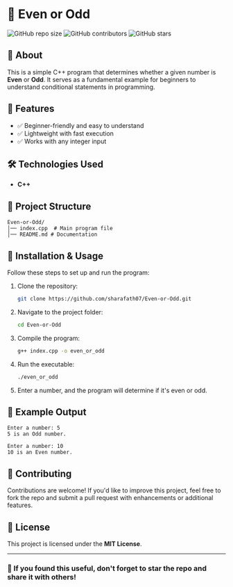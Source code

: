 # 🎲 Even or Odd

![GitHub repo size](https://img.shields.io/github/repo-size/sharafath07/Even-or-Odd)
![GitHub contributors](https://img.shields.io/github/contributors/sharafath07/Even-or-Odd)
![GitHub stars](https://img.shields.io/github/stars/sharafath07/Even-or-Odd?style=social)

## 📌 About
This is a simple C++ program that determines whether a given number is **Even** or **Odd**. It serves as a fundamental example for beginners to understand conditional statements in programming.

## 🚀 Features
- ✅ Beginner-friendly and easy to understand
- ✅ Lightweight with fast execution
- ✅ Works with any integer input

## 🛠️ Technologies Used
- **C++**

## 📂 Project Structure
```
Even-or-Odd/
│── index.cpp  # Main program file
│── README.md # Documentation
```

## 🔧 Installation & Usage
Follow these steps to set up and run the program:

1. Clone the repository:
   ```sh
   git clone https://github.com/sharafath07/Even-or-Odd.git
   ```
2. Navigate to the project folder:
   ```sh
   cd Even-or-Odd
   ```
3. Compile the program:
   ```sh
   g++ index.cpp -o even_or_odd
   ```
4. Run the executable:
   ```sh
   ./even_or_odd
   ```
5. Enter a number, and the program will determine if it's even or odd.

## 🎯 Example Output
```
Enter a number: 5
5 is an Odd number.
```
```
Enter a number: 10
10 is an Even number.
```

## 🤝 Contributing
Contributions are welcome! If you'd like to improve this project, feel free to fork the repo and submit a pull request with enhancements or additional features.

## 📜 License
This project is licensed under the **MIT License**.

---
### 🌟 If you found this useful, don't forget to **star** the repo and share it with others!

